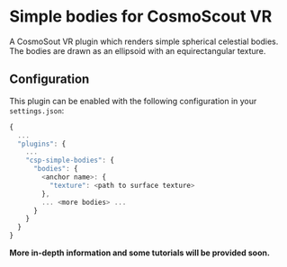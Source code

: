 # Simple bodies for CosmoScout VR

A CosmoSout VR plugin which renders simple spherical celestial bodies. The bodies are drawn as an ellipsoid with an equirectangular texture.

## Configuration

This plugin can be enabled with the following configuration in your `settings.json`:

```javascript
{
  ...
  "plugins": {
    ...
    "csp-simple-bodies": {
      "bodies": {
        <anchor name>: {
          "texture": <path to surface texture>
        },
        ... <more bodies> ...
      }
    }
  }
}
```

**More in-depth information and some tutorials will be provided soon.**
